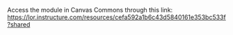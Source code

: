 Access the module in Canvas Commons through this link: https://lor.instructure.com/resources/cefa592a1b6c43d5840161e353bc533f?shared
